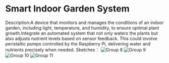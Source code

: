 # Smart Indoor Garden System
Description:A device that monitors and manages the conditions of an indoor garden, including light, temperature, and humidity, to ensure optimal plant growth.Integrate an automated system that not only waters the plants but also adjusts nutrient levels based on sensor feedback. This could involve peristaltic pumps controlled by the Raspberry Pi, delivering water and nutrients precisely when needed.
Sketches：
![Group 8](https://github.com/hzc0726/514-Project/assets/155592798/e38ac407-db5a-4aed-b1c9-a067061fec5b)
![Group 9](https://github.com/hzc0726/514-Project/assets/155592798/43194879-00a6-4e40-8612-833582c924c4)
![Group 10](https://github.com/hzc0726/514-Project/assets/155592798/c0417f97-090f-4456-ae82-16407b87d975)
![Group 11](https://github.com/hzc0726/514-Project/assets/155592798/c086e341-c4ba-4293-a22c-78a5ad503864)
